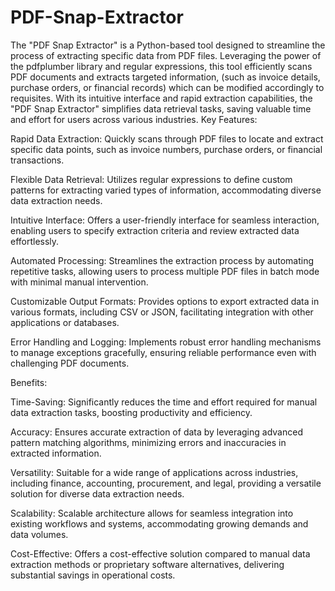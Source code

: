 # PDF-Snap-Extractor
The "PDF Snap Extractor" is a Python-based tool designed to streamline the process of extracting specific data from PDF files. Leveraging the power of the pdfplumber library and regular expressions, this tool efficiently scans PDF documents and extracts targeted information, (such as invoice details, purchase orders, or financial records) which can be modified accordingly to requisites. With its intuitive interface and rapid extraction capabilities, the "PDF Snap Extractor" simplifies data retrieval tasks, saving valuable time and effort for users across various industries.
Key Features:

Rapid Data Extraction: Quickly scans through PDF files to locate and extract specific data points, such as invoice numbers, purchase orders, or financial transactions.

Flexible Data Retrieval: Utilizes regular expressions to define custom patterns for extracting varied types of information, accommodating diverse data extraction needs.

Intuitive Interface: Offers a user-friendly interface for seamless interaction, enabling users to specify extraction criteria and review extracted data effortlessly.

Automated Processing: Streamlines the extraction process by automating repetitive tasks, allowing users to process multiple PDF files in batch mode with minimal manual intervention.

Customizable Output Formats: Provides options to export extracted data in various formats, including CSV or JSON, facilitating integration with other applications or databases.

Error Handling and Logging: Implements robust error handling mechanisms to manage exceptions gracefully, ensuring reliable performance even with challenging PDF documents.

Benefits:

Time-Saving: Significantly reduces the time and effort required for manual data extraction tasks, boosting productivity and efficiency.

Accuracy: Ensures accurate extraction of data by leveraging advanced pattern matching algorithms, minimizing errors and inaccuracies in extracted information.

Versatility: Suitable for a wide range of applications across industries, including finance, accounting, procurement, and legal, providing a versatile solution for diverse data extraction needs.

Scalability: Scalable architecture allows for seamless integration into existing workflows and systems, accommodating growing demands and data volumes.

Cost-Effective: Offers a cost-effective solution compared to manual data extraction methods or proprietary software alternatives, delivering substantial savings in operational costs.

